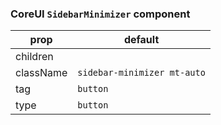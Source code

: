 ### CoreUI `SidebarMinimizer` component

prop | default
--- | ---
children | 
className | `sidebar-minimizer mt-auto`
tag | `button`
type | `button`
